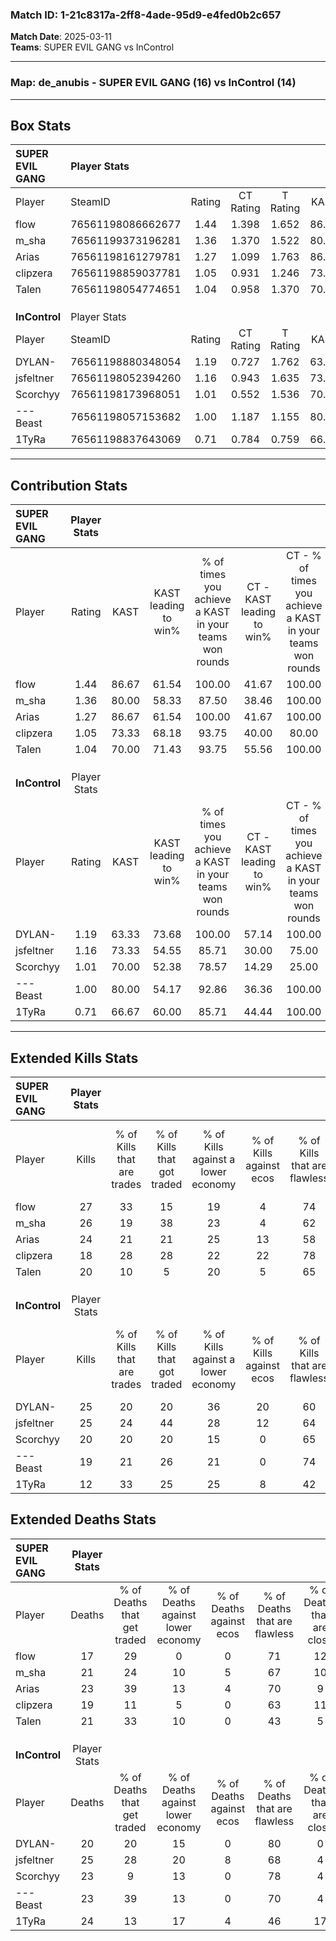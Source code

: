 ### Match ID: 1-21c8317a-2ff8-4ade-95d9-e4fed0b2c657  
**Match Date**: 2025-03-11  
**Teams**: SUPER EVIL GANG vs InControl  

---  

### **Map**: de_anubis - SUPER EVIL GANG (16) vs InControl (14)  
---  

## Box Stats  

| **SUPER EVIL GANG** | Player Stats      |        |           |          |       |      |       |         |        |      |     |
| :- | :- | :-: | :-: | :-: | :-: | :-: | :-: | :-: | :-: | :-: | :-: |
| Player              | SteamID           | Rating | CT Rating | T Rating | KAST  | ADR  | Kills | Assists | Deaths | K/D  | HS% |
| flow                | 76561198086662677 |  1.44  |   1.398   |  1.652   | 86.67 | 78.0 |  27   |    5    |   17   | 1.59 | 40  |
| m_sha               | 76561199373196281 |  1.36  |   1.370   |  1.522   | 80.00 | 94.1 |  26   |   10    |   21   | 1.24 | 34  |
| Arias               | 76561198161279781 |  1.27  |   1.099   |  1.763   | 86.67 | 84.5 |  24   |    6    |   23   | 1.04 | 41  |
| clipzera            | 76561198859037781 |  1.05  |   0.931   |  1.246   | 73.33 | 72.1 |  18   |   13    |   19   | 0.95 | 33  |
| Talen               | 76561198054774651 |  1.04  |   0.958   |  1.370   | 70.00 | 75.2 |  20   |    7    |   21   | 0.95 | 55  |
|                     |                   |        |           |          |       |      |       |         |        |      |     |
|                     |                   |        |           |          |       |      |       |         |        |      |     |
|                     |                   |        |           |          |       |      |       |         |        |      |     |
| **InControl**       | Player Stats      |        |           |          |       |      |       |         |        |      |     |
| Player              | SteamID           | Rating | CT Rating | T Rating | KAST  | ADR  | Kills | Assists | Deaths | K/D  | HS% |
| DYLAN-              | 76561198880348054 |  1.19  |   0.727   |  1.762   | 63.33 | 88.8 |  25   |    5    |   20   | 1.25 | 76  |
| jsfeltner           | 76561198052394260 |  1.16  |   0.943   |  1.635   | 73.33 | 82.6 |  25   |    8    |   25   | 1.00 | 52  |
| Scorchyy            | 76561198173968051 |  1.01  |   0.552   |  1.536   | 70.00 | 76.5 |  20   |    7    |   23   | 0.87 | 35  |
| ---Beast            | 76561198057153682 |  1.00  |   1.187   |  1.155   | 80.00 | 61.8 |  19   |    6    |   23   | 0.83 | 31  |
| 1TyRa               | 76561198837643069 |  0.71  |   0.784   |  0.759   | 66.67 | 65.8 |  12   |   10    |   24   | 0.50 | 58  |
---  

## Contribution Stats  

| **SUPER EVIL GANG** | Player Stats |       |                      |                                                        |                           |                                                             |                          |                                                            |
| :- | :-: | :-: | :-: | :-: | :-: | :-: | :-: | :-: |
| Player              |    Rating    | KAST  | KAST leading to win% | % of times you achieve a KAST in your teams won rounds | CT - KAST leading to win% | CT - % of times you achieve a KAST in your teams won rounds | T - KAST leading to win% | T - % of times you achieve a KAST in your teams won rounds |
| flow                |     1.44     | 86.67 |        61.54         |                         100.00                         |           41.67           |                           100.00                            |          78.57           |                           100.00                           |
| m_sha               |     1.36     | 80.00 |        58.33         |                         87.50                          |           38.46           |                           100.00                            |          81.82           |                           81.82                            |
| Arias               |     1.27     | 86.67 |        61.54         |                         100.00                         |           41.67           |                           100.00                            |          78.57           |                           100.00                           |
| clipzera            |     1.05     | 73.33 |        68.18         |                         93.75                          |           40.00           |                            80.00                            |          91.67           |                           100.00                           |
| Talen               |     1.04     | 70.00 |        71.43         |                         93.75                          |           55.56           |                           100.00                            |          83.33           |                           90.91                            |
|                     |              |       |                      |                                                        |                           |                                                             |                          |                                                            |
|                     |              |       |                      |                                                        |                           |                                                             |                          |                                                            |
|                     |              |       |                      |                                                        |                           |                                                             |                          |                                                            |
| **InControl**       | Player Stats |       |                      |                                                        |                           |                                                             |                          |                                                            |
| Player              |    Rating    | KAST  | KAST leading to win% | % of times you achieve a KAST in your teams won rounds | CT - KAST leading to win% | CT - % of times you achieve a KAST in your teams won rounds | T - KAST leading to win% | T - % of times you achieve a KAST in your teams won rounds |
| DYLAN-              |     1.19     | 63.33 |        73.68         |                         100.00                         |           57.14           |                           100.00                            |          83.33           |                           100.00                           |
| jsfeltner           |     1.16     | 73.33 |        54.55         |                         85.71                          |           30.00           |                            75.00                            |          75.00           |                           90.00                            |
| Scorchyy            |     1.01     | 70.00 |        52.38         |                         78.57                          |           14.29           |                            25.00                            |          71.43           |                           100.00                           |
| ---Beast            |     1.00     | 80.00 |        54.17         |                         92.86                          |           36.36           |                           100.00                            |          69.23           |                           90.00                            |
| 1TyRa               |     0.71     | 66.67 |        60.00         |                         85.71                          |           44.44           |                           100.00                            |          72.73           |                           80.00                            |
---  

## Extended Kills Stats  

| **SUPER EVIL GANG** | Player Stats |                            |                            |                                    |                         |                              |                                 |                                       |                    |           |
| :- | :-: | :-: | :-: | :-: | :-: | :-: | :-: | :-: | :-: | :-: |
| Player              |    Kills     | % of Kills that are trades | % of Kills that got traded | % of Kills against a lower economy | % of Kills against ecos | % of Kills that are flawless | % of Kills that are close duels | % of Kills that are assisted by flash | Pistol Round Kills | AWP Kills |
| flow                |      27      |             33             |             15             |                 19                 |            4            |              74              |                0                |                   0                   |         14         |     2     |
| m_sha               |      26      |             19             |             38             |                 23                 |            4            |              62              |                8                |                   8                   |         1          |     1     |
| Arias               |      24      |             21             |             21             |                 25                 |           13            |              58              |                8                |                   8                   |         1          |     1     |
| clipzera            |      18      |             28             |             28             |                 22                 |           22            |              78              |                0                |                   6                   |         1          |     0     |
| Talen               |      20      |             10             |             5              |                 20                 |            5            |              65              |               15                |                  10                   |         0          |     1     |
|                     |              |                            |                            |                                    |                         |                              |                                 |                                       |                    |           |
|                     |              |                            |                            |                                    |                         |                              |                                 |                                       |                    |           |
|                     |              |                            |                            |                                    |                         |                              |                                 |                                       |                    |           |
| **InControl**       | Player Stats |                            |                            |                                    |                         |                              |                                 |                                       |                    |           |
| Player              |    Kills     | % of Kills that are trades | % of Kills that got traded | % of Kills against a lower economy | % of Kills against ecos | % of Kills that are flawless | % of Kills that are close duels | % of Kills that are assisted by flash | Pistol Round Kills | AWP Kills |
| DYLAN-              |      25      |             20             |             20             |                 36                 |           20            |              60              |                4                |                  12                   |         1          |     4     |
| jsfeltner           |      25      |             24             |             44             |                 28                 |           12            |              64              |                8                |                   4                   |         0          |     1     |
| Scorchyy            |      20      |             20             |             20             |                 15                 |            0            |              65              |               10                |                   5                   |         9          |     3     |
| ---Beast            |      19      |             21             |             26             |                 21                 |            0            |              74              |               11                |                   0                   |         0          |     1     |
| 1TyRa               |      12      |             33             |             25             |                 25                 |            8            |              42              |               17                |                   8                   |         1          |     1     |
## Extended Deaths Stats  

| **SUPER EVIL GANG** | Player Stats |                             |                                   |                          |                               |                            |                           |               |
| :- | :-: | :-: | :-: | :-: | :-: | :-: | :-: | :-: |
| Player              |    Deaths    | % of Deaths that get traded | % of Deaths against lower economy | % of Deaths against ecos | % of Deaths that are flawless | % of Deaths that are close | % of Deaths while blinded | Deaths to AWP |
| flow                |      17      |             29              |                 0                 |            0             |              71               |             12             |            12             |       3       |
| m_sha               |      21      |             24              |                10                 |            5             |              67               |             10             |             5             |       2       |
| Arias               |      23      |             39              |                13                 |            4             |              70               |             9              |             4             |       2       |
| clipzera            |      19      |             11              |                 5                 |            0             |              63               |             11             |            11             |       3       |
| Talen               |      21      |             33              |                10                 |            0             |              43               |             5              |             0             |       1       |
|                     |              |                             |                                   |                          |                               |                            |                           |               |
|                     |              |                             |                                   |                          |                               |                            |                           |               |
|                     |              |                             |                                   |                          |                               |                            |                           |               |
| **InControl**       | Player Stats |                             |                                   |                          |                               |                            |                           |               |
| Player              |    Deaths    | % of Deaths that get traded | % of Deaths against lower economy | % of Deaths against ecos | % of Deaths that are flawless | % of Deaths that are close | % of Deaths while blinded | Deaths to AWP |
| DYLAN-              |      20      |             20              |                15                 |            0             |              80               |             0              |             5             |       5       |
| jsfeltner           |      25      |             28              |                20                 |            8             |              68               |             4              |             8             |       3       |
| Scorchyy            |      23      |              9              |                13                 |            0             |              78               |             4              |             9             |       4       |
| ---Beast            |      23      |             39              |                13                 |            0             |              70               |             4              |             0             |       2       |
| 1TyRa               |      24      |             13              |                17                 |            4             |              46               |             17             |             8             |       3       |
